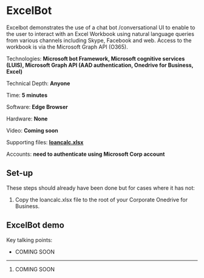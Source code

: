 # ExcelBot
Excelbot demonstrates the use of a chat bot /conversational UI to enable to the user to interact with an Excel Workbook using natural language queries from various channels including Skype, Facebook and web.
Access to the workbook is via the Microsoft Graph API (O365).


Technologies: **Microsoft bot Framework, Microsoft cognitive services (LUIS), Microsoft Graph API (AAD authentication, Onedrive for Business, Excel)**

Technical Depth: **Anyone**

Time: **5 minutes**

Software: **Edge Browser**

Hardware: **None**

Video: **Coming soon**
 
Supporting files: **[loancalc.xlsx](https://raw.githubusercontent.com/dxuk/Future-Decoded-2016-Stand-Demos/master/ExcelBot/loancalc.xlsx)** 

Accounts: **need to authenticate using Microsoft Corp account** 

## Set-up
These steps should already have been done but for cases where it has not:

1. Copy the loancalc.xlsx file to the root of your Corporate Onedrive for Business.


## ExcelBot demo
Key talking points:
* COMING SOON

---

1. COMING SOON


